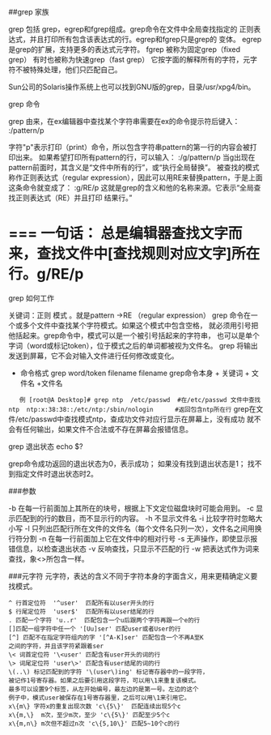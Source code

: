 ##grep 家族

grep 包括 grep，egrep和fgrep组成。grep命令在文件中全局查找指定的
正则表达式，并且打印所有包含该表达式的行。egrep和fgrep只是grep的
变体。
egrep 是grep的扩展，支持更多的表达式元字符。
fgrep 被称为固定grep（fixed grep） 有时也被称为快速grep（fast grep）
它按字面的解释所有的字符，元字符不被特殊处理，他们只匹配自己。

Sun公司的Solaris操作系统上也可以找到GNU版的grep，目录/usr/xpg4/bin。

grep 命令

grep 由来，在ex编辑器中查找某个字符串需要在ex的命令提示符后键入：
:/pattern/p

字符"p"表示打印（print）命令，所以包含字符串pattern的第一行的内容会被打印出来。
如果希望打印所有pattern的行，可以输入：
:/g/pattern/p
当g出现在pattern前面时，其含义是“文件中所有的行”，或“执行全局替换”。
被查找的模式称作正则表达式（regular expression），因此可以用RE来替换pattern，于是上面这条命令就变成了：
:g/RE/p
这就是grep的含义和他的名称来源。它表示“全局查找正则表达式（RE）并且打印
结果行。”

===
一句话：
总是编辑器查找文字而来，查找文件中[查找规则对应文字]所在行。g/RE/p
===

grep 如何工作

关键词：正则 模式 。就是pattern ->RE （regular expression）
grep 命令在一个或多个文件中查找某个字符模式。如果这个模式中包含空格，
就必须用引号把他括起来。grep命令中，模式可以是一个被引号括起来的字符串，
也可以是单个字词（word或标记token），位于模式之后的单词都被视为文件名。
grep 将输出发送到屏幕，它不会对输入文件进行任何修改或变化。

* 命令格式
grep word/token  filename filename
grep命令本身 + 关键词 + 文件名 +文件名

`	
例
[root@A Desktop]# grep ntp  /etc/passwd  #在/etc/passwd 文件中查找ntp 
ntp:x:38:38::/etc/ntp:/sbin/nologin      #返回包含ntp所在行
`
grep在文件/etc/passwd中查找模式ntp，查成功文件对应行显示在屏幕上，没有成功
就不会有任何输出，如果文件不合法或不存在屏幕会报错信息。

grep 退出状态 echo $?

grep命令成功返回的退出状态为0，表示成功；
如果没有找到退出状态是1；
找不到指定文件时退出状态时2。

###参数 

-b 在每一行前面加上其所在的块号，根据上下文定位磁盘块时可能会用到。
-c 显示匹配到的行的数目，而不显示行的内容。
-h 不显示文件名
-i 比较字符时忽略大小写
-l 只列出匹配行所在文件的文件名（每个文件名只列一次），文件名之间用换行符分割
-n 在每一行前面加上它在文件中的相对行号
-s 无声操作，即使显示报错信息，以检查退出状态
-v 反响查找，只显示不匹配的行
-w 把表达式作为词来查找，象\<\>所包含一样。

###元字符
元字符，表达的含义不同于字符本身的字面含义，用来更精确定义要找模式。

    ^ 行首定位符  '^user'  匹配所有以user开头的行
    $ 行尾定位符  'user$'  匹配所有以user结尾的行
    . 匹配一个字符 'u..r'  匹配包含一个u后跟两个字符再跟一个e的行
    []匹配一组字符中任一个 '[Uu]ser' 匹配user或者User的行
    [^] 匹配不在指定字符组内的字 '[^A-K]ser' 匹配包含一个不再A至K
    之间的字符，并且该字符紧跟着ser
    \< 词首定位符 '\<user' 匹配含有user开头的词的行
    \> 词尾定位符 'user\>' 匹配含有user结尾的词的行
    \(..\) 标记匹配到的字符 '\(user\)ing' 标记寄存器中的一段字符，
    被记作1号寄存器。如果之后要引用这段字符，可以用\1来重复该模式。
    最多可以设置9个标签，从左开始编号，最左边的是第一号。左边的这个
    例子中，模式user被保存在1号寄存器里，之后可以用\1来引用它。
    x\{m\} 字符x的重复出现次数 'c\{5\}'  匹配连续出现5个c
    x\{m,\}  m次，至少m次，至少 'c\{5\}' 匹配至少5个c
    x\{m,n\} m次但不超过n次 'c\{5,10\}' 匹配5~10个c的行
